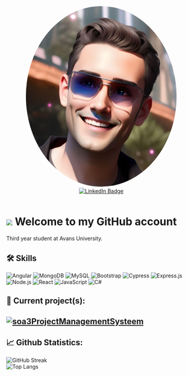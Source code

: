<div id="header" align="center">
  <img src="https://github.com/Perunaz/Perunaz/blob/main/profilePicture.jpg" width="400" style="border-radius:50%"/>
</div>
<div id="badges" align="center" >
  <a href="https://www.linkedin.com/in/caelan-van-eijnsbergen-03776323a/">
    <img src="https://img.shields.io/badge/LinkedIn-blue?style=for-the-badge&logo=linkedin&logoColor=white" alt="LinkedIn Badge"/>
    <br>
    <img src="https://komarev.com/ghpvc/?username=Perunaz&style=flat-square&color=blue" alt=""/>
  </a>
</div>

# <img src="https://media.giphy.com/media/hvRJCLFzcasrR4ia7z/giphy.gif" width="30px"/> Welcome to my GitHub account

Third year student at Avans University.

## 🛠 Skills
![Angular](https://img.shields.io/badge/Angular-DD0031?style=for-the-badge&logo=angular&logoColor=white)
![MongoDB](https://img.shields.io/badge/MongoDB-4EA94B?style=for-the-badge&logo=mongodb&logoColor=white)
![MySQL](https://img.shields.io/badge/MySQL-005C84?style=for-the-badge&logo=mysql&logoColor=white)
![Bootstrap](https://img.shields.io/badge/Bootstrap-563D7C?style=for-the-badge&logo=bootstrap&logoColor=white)
![Cypress](https://img.shields.io/badge/Cypress-17202C?style=for-the-badge&logo=cypress&logoColor=white)
![Express.js](https://img.shields.io/badge/Express.js-000000?style=for-the-badge&logo=express&logoColor=white)
![Node.js](https://img.shields.io/badge/Node.js-339933?style=for-the-badge&logo=nodedotjs&logoColor=white)
![React](https://img.shields.io/badge/React-20232A?style=for-the-badge&logo=react&logoColor=61DAFB)
![JavaScript](https://img.shields.io/badge/JavaScript-323330?style=for-the-badge&logo=javascript&logoColor=F7DF1E)
![C#](https://img.shields.io/badge/C%23-239120?style=for-the-badge&logo=c-sharp&logoColor=white)

## 👷 Current project(s):
<a href="https://github.com/Perunaz/soa3ProjectManagementSysteem"><img width="278" src="https://denvercoder1-github-readme-stats.vercel.app/api/pin/?username=Perunaz&repo=soa3ProjectManagementSysteem&theme=vision-friendly-dark" alt="soa3ProjectManagementSysteem"></a>
---

## 📈 Github Statistics:
![GitHub Streak](http://github-readme-streak-stats.herokuapp.com?user=Perunaz&theme=dark&background=000000)<br>
![Top Langs](https://github-readme-stats.vercel.app/api/top-langs/?username=Perunaz&layout=compact&theme=vision-friendly-dark)
